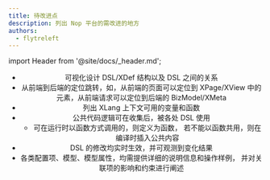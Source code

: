 ```yaml
---
title: 待改进点
description: 列出 Nop 平台的需改进的地方
authors:
  - flytreleft
---
```


import Header from '@site/docs/\_header.md';

<Header />

- 可视化设计 DSL/XDef 结构以及 DSL 之间的关系
- 从前端到后端的定位跳转，如，从前端的页面可以定位到
  XPage/XView 中的元素，从前端请求可以定位到后端的 BizModel/XMeta
- 列出 XLang 上下文可用的变量和函数
- 公共代码逻辑可在收集后，被各处 DSL 使用
  - 可在运行时以函数方式调用的，则定义为函数，
    若不能以函数共用，则在编译时插入公共内容
- DSL 的修改均实时生效，并可观测到变化结果
- 各类配置项、模型、模型属性，均需提供详细的说明信息和操作样例，
  并对关联项的影响和约束进行阐述
